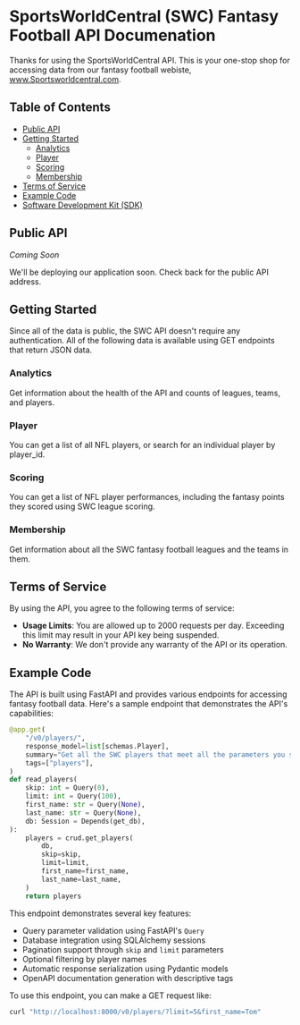 # SportsWorldCentral (SWC) Fantasy Football API Documenation

Thanks for using the SportsWorldCentral API. This is your one-stop shop for 
accessing data from our fantasy football webiste, www.Sportsworldcentral.com.


## Table of Contents

- [Public API](#public-api)
- [Getting Started](#getting-started)
  - [Analytics](#analytics)
  - [Player](#player)
  - [Scoring](#scoring)
  - [Membership](#membership)
- [Terms of Service](#terms-of-service)
- [Example Code](#example-code)
- [Software Development Kit (SDK)](#software-development-kit-sdk)


## Public API
*Coming Soon*

We'll be deploying our application soon. Check back for the public API address.

## Getting Started

Since all of the data is public, the SWC API doesn't require any authentication.
All of the following data is available using GET endpoints that return
JSON data.


### Analytics

Get information about the health of the API and counts of leagues, teams, 
and players.

### Player

You can get a list of all NFL players, or search for an individual player
by player_id.

### Scoring

You can get a list of NFL player performances, including the fantasy points they
scored using SWC league scoring.


### Membership
Get information about all the SWC fantasy football leagues and the teams in them.

## Terms of Service

By using the API, you agree to the following terms of service:

- **Usage Limits**: You are allowed up to 2000 requests per day. Exceeding this 
                    limit may result in your API key being suspended.
- **No Warranty**: We don't provide any warranty of the API or its operation.

## Example Code

The API is built using FastAPI and provides various endpoints for accessing fantasy football data. Here's a sample endpoint that demonstrates the API's capabilities:

```python
@app.get(
    "/v0/players/",
    response_model=list[schemas.Player],
    summary="Get all the SWC players that meet all the parameters you sent with your request",
    tags=["players"],
)
def read_players(
    skip: int = Query(0),
    limit: int = Query(100),
    first_name: str = Query(None),
    last_name: str = Query(None),
    db: Session = Depends(get_db),
):
    players = crud.get_players(
        db,
        skip=skip,
        limit=limit,
        first_name=first_name,
        last_name=last_name,
    )
    return players
```

This endpoint demonstrates several key features:
- Query parameter validation using FastAPI's `Query`
- Database integration using SQLAlchemy sessions
- Pagination support through `skip` and `limit` parameters
- Optional filtering by player names
- Automatic response serialization using Pydantic models
- OpenAPI documentation generation with descriptive tags

To use this endpoint, you can make a GET request like:
```bash
curl "http://localhost:8000/v0/players/?limit=5&first_name=Tom"
```

